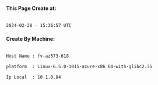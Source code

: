 
   
#### This Page Create at:

```bash

2024-02-28 - 15:36:57 UTC

```

#### Create By Machine:

```bash

Host Name : fv-az573-618

platform  : Linux-6.5.0-1015-azure-x86_64-with-glibc2.35

Ip Local  : 10.1.0.84

```

